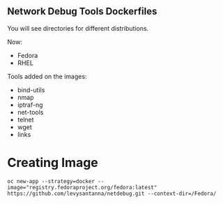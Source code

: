 ## Network Debug Tools Dockerfiles

You will see directories for different distributions.

Now:

- Fedora
- RHEL

Tools added on the images:

- bind-utils 
- nmap
- iptraf-ng
- net-tools
- telnet
- wget
- links


# Creating Image
```oc new-app --strategy=docker --image="registry.fedoraproject.org/fedora:latest" https://github.com/levysantanna/netdebug.git --context-dir=/Fedora/```

